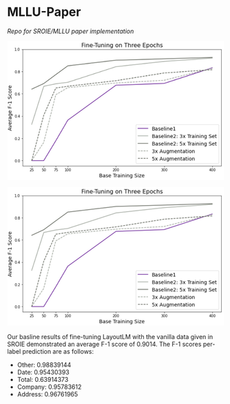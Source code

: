 # MLLU-Paper

*Repo for SROIE/MLLU paper implementation*


![Three Epoch Plot](three_epochs.PNG)

![Five Epoch Plot](three_epochs.PNG)

Our basline results of fine-tuning LayoutLM with the vanilla data given in SROIE demonstrated an average F-1 score of 0.9014.
The F-1 scores per-label prediction are as follows:

- Other: 0.98839144
- Date: 0.95430393
- Total: 0.63914373
- Company:  0.95783612
- Address: 0.96761965

